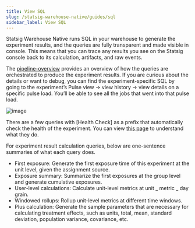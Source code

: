 ```yaml
---
title: View SQL
slug: /statsig-warehouse-native/guides/sql
sidebar_label: View SQL
---
```


Statsig Warehouse Native runs SQL in your warehouse to generate the experiment results, and the queries are fully transparent and made visible in console. This means that you can trace any results you see on the Statsig console back to its calculation, artifacts, and raw events.

The [pipeline-overview](/statsig-warehouse-native/pipeline-overview) provides an overview of how the queries are orchestrated to produce the experiment results. If you are curious about the details or want to debug, you can find the experiment-specific SQL by going to the experiment’s Pulse view -> view history -> view details on a specific pulse load. You’ll be able to see all the jobs that went into that pulse load.

![image](https://github.com/statsig-io/docs/assets/139815787/f34e1265-e303-4705-b8cd-1a170a2af91e)

There are a few queries with [Health Check] as a prefix that automatically check the health of the experiment. You can view [this page](/statsig-warehouse-native/features/monitor-an-experiment) to understand what they do.

For experiment result calculation queries, below are one-sentence summaries of what each query does.

- First exposure: Generate the first exposure time of this experiment at the unit level, given the assignment source.
- Exposure summary: Summarize the first exposures at the group level and generate cumulative exposures.
- User-level calculations: Calculate unit-level metrics at unit _ metric _ day grain.
- Windowed rollups: Rollup unit-level metrics at different time windows.
- Plus calculation: Generate the sample parameters that are necessary for calculating treatment effects, such as units, total, mean, standard deviation, population variance, covariance, etc.
